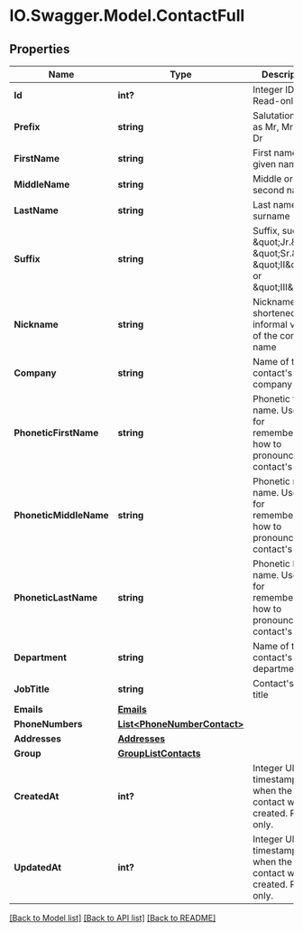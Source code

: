 # IO.Swagger.Model.ContactFull
## Properties

Name | Type | Description | Notes
------------ | ------------- | ------------- | -------------
**Id** | **int?** | Integer ID. Read-only. | [optional] 
**Prefix** | **string** | Salutation, such as Mr, Mrs, or Dr | [optional] 
**FirstName** | **string** | First name or given name | [optional] 
**MiddleName** | **string** | Middle or second name | [optional] 
**LastName** | **string** | Last name or surname | [optional] 
**Suffix** | **string** | Suffix, such as \&quot;Jr.\&quot;, \&quot;Sr.\&quot;, \&quot;II\&quot;, or \&quot;III\&quot; | [optional] 
**Nickname** | **string** | Nickname, or a shortened informal version of the contact&#39;s name | [optional] 
**Company** | **string** | Name of the contact&#39;s company | [optional] 
**PhoneticFirstName** | **string** | Phonetic first name. Useful for remembering how to pronounce the contact&#39;s name. | [optional] 
**PhoneticMiddleName** | **string** | Phonetic middle name. Useful for remembering how to pronounce the contact&#39;s name. | [optional] 
**PhoneticLastName** | **string** | Phonetic last name. Useful for remembering how to pronounce the contact&#39;s name. | [optional] 
**Department** | **string** | Name of the contact&#39;s department | [optional] 
**JobTitle** | **string** | Contact&#39;s job title | [optional] 
**Emails** | [**Emails**](Emails.md) |  | [optional] 
**PhoneNumbers** | [**List&lt;PhoneNumberContact&gt;**](PhoneNumberContact.md) |  | [optional] 
**Addresses** | [**Addresses**](Addresses.md) |  | [optional] 
**Group** | [**GroupListContacts**](GroupListContacts.md) |  | [optional] 
**CreatedAt** | **int?** | Integer UNIX timestamp when the contact was created. Read-only. | [optional] 
**UpdatedAt** | **int?** | Integer UNIX timestamp when the contact was created. Read-only. | [optional] 

[[Back to Model list]](../README.md#documentation-for-models) [[Back to API list]](../README.md#documentation-for-api-endpoints) [[Back to README]](../README.md)

